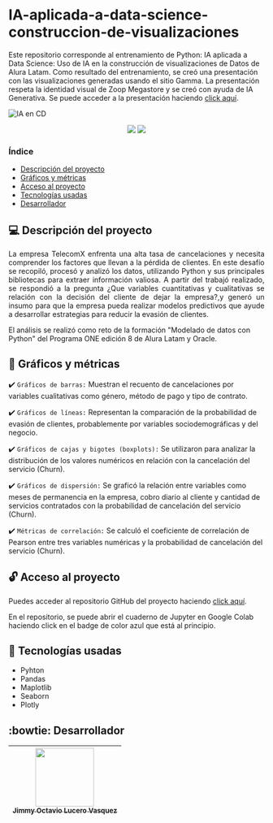# IA-aplicada-a-data-science-construccion-de-visualizaciones
Este repositorio corresponde al entrenamiento de Python: IA aplicada a Data Science: Uso de IA en la construcción de visualizaciones de Datos de Alura Latam.
Como resultado del entrenamiento, se creó una presentación con las visualizaciones generadas usando el sitio Gamma. La presentación respeta la identidad visual de Zoop Megastore y se creó con ayuda de IA Generativa. Se puede acceder a la presentación haciendo [click aquí](https://gamma.app/docs/Ventas-y-Perfil-de-los-Clientes-de-Zoop-2023-axm1p19t0ysqy45).

![IA en CD](https://github.com/user-attachments/assets/dbb65e17-84b5-456b-8204-796704b4f8b2)

<p align="center">
  <img src="https://img.shields.io/badge/Estado-Finalizado-blue">
  <img src="https://img.shields.io/badge/Licencia-CC%20BY--NC%204.0-orange">
</p>

### Índice
- [Descripción del proyecto](#computer-descripción-del-proyecto)
- [Gráficos y métricas](#hammer-gráficos-y-métricas)
- [Acceso al proyecto](#unlock-acceso-al-proyecto)
- [Tecnologías usadas](#briefcase-tecnologías-usadas)
- [Desarrollador](#bowtie-desarrollador)

## :computer: Descripción del proyecto
<p align="justify">
La empresa TelecomX enfrenta una alta tasa de cancelaciones y necesita comprender los factores que llevan a la pérdida de clientes. En este desafío se recopiló, procesó y analizó los datos, utilizando Python y sus principales bibliotecas para extraer información valiosa. A partir del trabajó realizado, se respondió a la pregunta ¿Que variables cuantitativas y cualitativas se relación con la decisión del cliente de dejar la empresa?,y generó un insumo para que la empresa pueda realizar modelos predictivos que ayude a desarrollar estrategias para reducir la evasión de clientes.

El análisis se realizó como reto de la formación "Modelado de datos con Python" del Programa ONE edición 8 de Alura Latam y Oracle.
</p>

## :hammer: Gráficos y métricas
:heavy_check_mark: `Gráficos de barras:` Muestran el recuento de cancelaciones por variables cualitativas como género, método de pago y tipo de contrato.

:heavy_check_mark: `Gráficos de líneas:` Representan la comparación de la probabilidad de evasión de clientes, probablemente por variables sociodemográficas y del negocio.

:heavy_check_mark: `Gráficos de cajas y bigotes (boxplots):` Se utilizaron para analizar la distribución de los valores numéricos en relación con la cancelación del servicio (Churn).

:heavy_check_mark: `Gráficos de dispersión:` Se graficó la relación entre variables como meses de permanencia en la empresa, cobro diario al cliente y cantidad de servicios contratados con la probabilidad de cancelación del servicio (Churn).

:heavy_check_mark: `Métricas de correlación:` Se calculó el coeficiente de correlación de Pearson entre tres variables numéricas y la probabilidad de cancelación del servicio (Churn).

## :unlock: Acceso al proyecto
Puedes acceder al repositorio GitHub del proyecto haciendo [click aquí](https://github.com/JLuceroVasquez/challenge-telecom-x-latam).

En el repositorio, se puede abrir el cuaderno de Jupyter en Google Colab haciendo click en el badge de color azul que está al principio.

## :briefcase: Tecnologías usadas
- Pyhton
- Pandas
- Maplotlib
- Seaborn
- Plotly

## :bowtie: Desarrollador
|[<img src="https://avatars.githubusercontent.com/u/176303607?v=4" width=115> <br> <sub>Jimmy Octavio Lucero Vasquez</sub>](https://github.com/JLuceroVasquez)|
|:---:|
